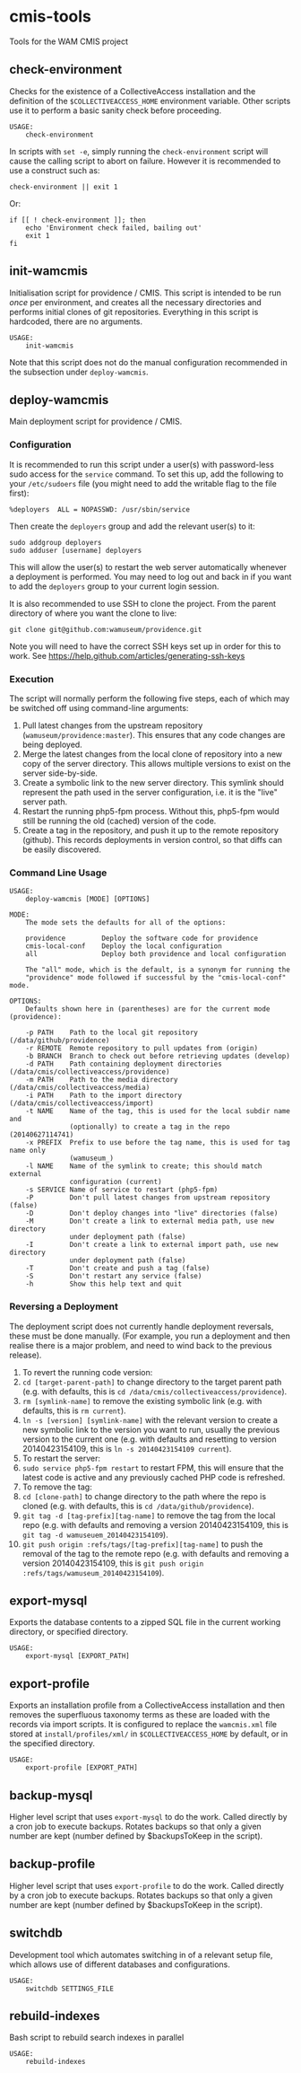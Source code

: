 # cmis-tools

Tools for the WAM CMIS project

## check-environment

Checks for the existence of a CollectiveAccess installation and the definition of the `$COLLECTIVEACCESS_HOME` environment variable.
Other scripts use it to perform a basic sanity check before proceeding.

    USAGE:
        check-environment

In scripts with `set -e`, simply running the `check-environment` script will cause the calling script to abort on failure.
However it is recommended to use a construct such as:

    check-environment || exit 1

Or:

    if [[ ! check-environment ]]; then
        echo 'Environment check failed, bailing out'
        exit 1
    fi

## init-wamcmis

Initialisation script for providence / CMIS.
This script is intended to be run _once_ per environment, and creates all the necessary directories and performs initial clones of git repositories.
Everything in this script is hardcoded, there are no arguments.

    USAGE:
        init-wamcmis

Note that this script does not do the manual configuration recommended in the subsection under `deploy-wamcmis`.

## deploy-wamcmis

Main deployment script for providence / CMIS.

### Configuration

It is recommended to run this script under a user(s) with password-less sudo access for the `service` command.
To set this up, add the following to your `/etc/sudoers` file (you might need to add the writable flag to the file first):

    %deployers	ALL = NOPASSWD: /usr/sbin/service

Then create the `deployers` group and add the relevant user(s) to it:

    sudo addgroup deployers
    sudo adduser [username] deployers

This will allow the user(s) to restart the web server automatically whenever a deployment is performed.
You may need to log out and back in if you want to add the `deployers` group to your current login session.

It is also recommended to use SSH to clone the project.  From the parent directory of where you want the clone to live:

    git clone git@github.com:wamuseum/providence.git

Note you will need to have the correct SSH keys set up in order for this to work.  See https://help.github.com/articles/generating-ssh-keys

### Execution

The script will normally perform the following five steps, each of which may be switched off using command-line arguments:

1. Pull latest changes from the upstream repository (`wamuseum/providence:master`).
   This ensures that any code changes are being deployed.
2. Merge the latest changes from the local clone of repository into a new copy of the server directory.
   This allows multiple versions to exist on the server side-by-side.
3. Create a symbolic link to the new server directory.
   This symlink should represent the path used in the server configuration, i.e. it is the "live" server path.
4. Restart the running php5-fpm process.
   Without this, php5-fpm would still be running the old (cached) version of the code.
5. Create a tag in the repository, and push it up to the remote repository (github).
   This records deployments in version control, so that diffs can be easily discovered.

### Command Line Usage

    USAGE:
        deploy-wamcmis [MODE] [OPTIONS]

    MODE:
        The mode sets the defaults for all of the options:

        providence         Deploy the software code for providence
        cmis-local-conf    Deploy the local configuration
        all                Deploy both providence and local configuration

        The "all" mode, which is the default, is a synonym for running the
        "providence" mode followed if successful by the "cmis-local-conf" mode.

    OPTIONS:
        Defaults shown here in (parentheses) are for the current mode (providence):

        -p PATH    Path to the local git repository (/data/github/providence)
        -r REMOTE  Remote repository to pull updates from (origin)
        -b BRANCH  Branch to check out before retrieving updates (develop)
        -d PATH    Path containing deployment directories (/data/cmis/collectiveaccess/providence)
        -m PATH    Path to the media directory (/data/cmis/collectiveaccess/media)
        -i PATH    Path to the import directory (/data/cmis/collectiveaccess/import)
        -t NAME    Name of the tag, this is used for the local subdir name and
                   (optionally) to create a tag in the repo (20140627114741)
        -x PREFIX  Prefix to use before the tag name, this is used for tag name only
                   (wamuseum_)
        -l NAME    Name of the symlink to create; this should match external
                   configuration (current)
        -s SERVICE Name of service to restart (php5-fpm)
        -P         Don't pull latest changes from upstream repository (false)
        -D         Don't deploy changes into "live" directories (false)
        -M         Don't create a link to external media path, use new directory
                   under deployment path (false)
        -I         Don't create a link to external import path, use new directory
                   under deployment path (false)
        -T         Don't create and push a tag (false)
        -S         Don't restart any service (false)
        -h         Show this help text and quit

### Reversing a Deployment

The deployment script does not currently handle deployment reversals, these must be done manually.
(For example, you run a deployment and then realise there is a major problem, and need to wind back to the previous release).

1. To revert the running code version:
  1. `cd [target-parent-path]` to change directory to the target parent path (e.g. with defaults, this is `cd /data/cmis/collectiveaccess/providence`).
  2. `rm [symlink-name]` to remove the existing symbolic link (e.g. with defaults, this is `rm current`).
  3. `ln -s [version] [symlink-name]` with the relevant version to create a new symbolic link to the version you want to run, usually the previous version to the current one (e.g. with defaults and resetting to version 20140423154109, this is `ln -s 20140423154109 current`).
2. To restart the server:
  1. `sudo service php5-fpm restart` to restart FPM, this will ensure that the latest code is active and any previously cached PHP code is refreshed.
3. To remove the tag:
  1. `cd [clone-path]` to change directory to the path where the repo is cloned (e.g. with defaults, this is `cd /data/github/providence`).
  2. `git tag -d [tag-prefix][tag-name]` to remove the tag from the local repo (e.g. with defaults and removing a version 20140423154109, this is `git tag -d wamuseuem_20140423154109`).
  3. `git push origin :refs/tags/[tag-prefix][tag-name]` to push the removal of the tag to the remote repo (e.g. with defaults and removing a version 20140423154109, this is `git push origin :refs/tags/wamuseum_20140423154109`).

## export-mysql

Exports the database contents to a zipped SQL file in the current working directory, or specified directory.

    USAGE:
        export-mysql [EXPORT_PATH]

## export-profile

Exports an installation profile from a CollectiveAccess installation and then removes the superfluous taxonomy terms as these are loaded with the records via import scripts.
It is configured to replace the `wamcmis.xml` file stored at `install/profiles/xml/` in `$COLLECTIVEACCESS_HOME` by default, or in the specified directory.

    USAGE:
        export-profile [EXPORT_PATH]

## backup-mysql

Higher level script that uses `export-mysql` to do the work.
Called directly by a cron job to execute backups.
Rotates backups so that only a given number are kept (number defined by $backupsToKeep in the script).

## backup-profile

Higher level script that uses `export-profile` to do the work.
Called directly by a cron job to execute backups.
Rotates backups so that only a given number are kept (number defined by $backupsToKeep in the script).

## switchdb

Development tool which automates switching in of a relevant setup file, which allows use of different databases and configurations.

    USAGE:
        switchdb SETTINGS_FILE

## rebuild-indexes

Bash script to rebuild search indexes in parallel

    USAGE:
        rebuild-indexes

